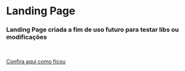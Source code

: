 # Landing Page

### Landing Page criada a fim de uso futuro para testar libs ou modificações

<br>

[Confira aqui como ficou](https://silvio-arem.github.io/landing-page-usualy/)